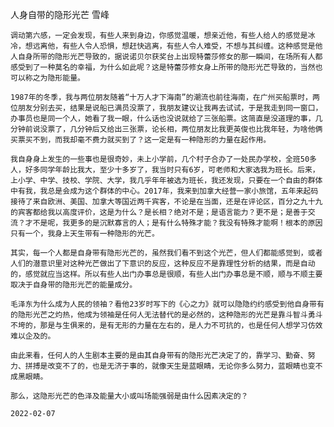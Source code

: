 人身自带的隐形光芒
雪峰

    调动第六感，一定会发现，有些人来到身边，你感觉温暖，想亲近他，有些人给人的感觉是冰冷，想远离他，有些人令人恐惧，想赶快逃离，有些人令人难受，不想与其纠缠。这种感觉是他人自身所带的隐形光芒导致的，据说诺贝尔获奖台上出现特蕾莎修女的那一瞬间，在场所有人都感受到了一种莫名的幸福，为什么如此呢？这是特蕾莎修女身上所带的隐形光芒导致的，当然也可以称之为隐形能量。

    1987年的冬季，我与两位朋友随着“十万人才下海南”的潮流也前往海南，在广州买船票时，两位朋友分别去买，结果是说船已满员没票了，我朋友建议让我再去试试，于是我走到同一窗口，办事员也是同一个人，她看了我一眼，什么话也没说就给了三张船票。这简直是没道理的事，几分钟前说没票了，几分钟后又给出三张票，论长相，两位朋友比我更英俊也比我年轻，为啥他俩买票买不到，而我却毫不费力就买到了？这一定是有一种隐形的力量在起作用。

    我自身身上发生的一些事也是很奇妙，未上小学前，几个村子合办了一处民办学校，全班50多人，好多同学年龄比我大，至少十多岁了，我当时只有6岁，可老师和大家选我为班长。后来，上小学、中学、技校、学院、大学，我几乎年年被选为班长，我还发现，只要在一个自由的群体中有我，我总是会成为这个群体的中心。2017年，我来到加拿大经营一家小旅馆，五年来起码接待了来自欧洲、美国、加拿大等国近两千宾客，不论是在当面，还是在评论区，百分之九十九的宾客都给我以高度评价，这是为什么？是长相？绝对不是；是语言能力？更不是；是善于交流？才不是呢，我更多的是沉默寡言的人；是有什么特殊才能？我没有特殊才能啊！根本的原因只有一个，我身上天生带有一种隐形的光芒。

    其实，每一个人都是自身带有隐形光芒的，虽然我们看不到这个光芒，但人们都能感觉到，或者人们的潜意识里对这种光芒做出了下意识的反应，这种反应不是靠理性分析的结果，而是自动的，感觉就应当这样。所以有些人出门办事总是很顺，有些人出门办事总是不顺，顺与不顺主要取决于自身带的隐形光芒的能量成分。

    毛泽东为什么成为人民的领袖？看他23岁时写下的《心之力》就可以隐隐约约感受到他自身带有的隐形光芒之灼热，他成为领袖是任何人无法替代的是必然的，这种隐形的光芒是靠斗智斗勇斗不垮的，那是与生俱来的，是有无形的力量在左右的，是人力不可抗的，也是任何人想学习仿效难以企及的。

    由此来看，任何人的人生剧本主要的是由其自身带有的隐形光芒决定了的，靠学习、勤奋、努力、拼搏是改变不了的，也是无济于事的，就像天生是蓝眼睛，无论你多么努力，蓝眼睛也变不成黑眼睛。

    那么，这隐形光芒的色泽及能量大小或叫场能强弱是由什么因素决定的？

    2022-02-07




